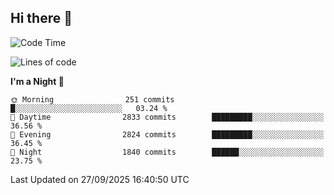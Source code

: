 ## Hi there 👋

<!--
**Wangmerlyn/Wangmerlyn** is a ✨ _special_ ✨ repository because its `README.md` (this file) appears on your GitHub profile.

Here are some ideas to get you started:

- 🔭 I’m currently working on ...
- 🌱 I’m currently learning ...
- 👯 I’m looking to collaborate on ...
- 🤔 I’m looking for help with ...
- 💬 Ask me about ...
- 📫 How to reach me: ...
- 😄 Pronouns: ...
- ⚡ Fun fact: ...
-->
<!--START_SECTION:waka-->
![Code Time](http://img.shields.io/badge/Code%20Time-576%20hrs%2037%20mins-blue)

![Lines of code](https://img.shields.io/badge/From%20Hello%20World%20I%27ve%20Written-43.2%20million%20lines%20of%20code-blue)

**I'm a Night 🦉** 

```text
🌞 Morning                251 commits         █░░░░░░░░░░░░░░░░░░░░░░░░   03.24 % 
🌆 Daytime                2833 commits        █████████░░░░░░░░░░░░░░░░   36.56 % 
🌃 Evening                2824 commits        █████████░░░░░░░░░░░░░░░░   36.45 % 
🌙 Night                  1840 commits        ██████░░░░░░░░░░░░░░░░░░░   23.75 % 
```



 Last Updated on 27/09/2025 16:40:50 UTC
<!--END_SECTION:waka-->
